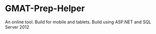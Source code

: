 GMAT-Prep-Helper
================

An online tool. Build for mobile and tablets. Build using ASP.NET and SQL Server 2012